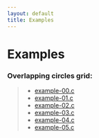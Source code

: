 ```yaml
---
layout: default
title: Examples
---
```


# Examples

### Overlapping circles grid:

> * [example-00.c](examples/example-00.html)
> * [example-01.c](examples/example-01.html)
> * [example-02.c](examples/example-02.html)
> * [example-03.c](examples/example-03.html)
> * [example-04.c](examples/example-04.html)
> * [example-05.c](examples/example-05.html)

